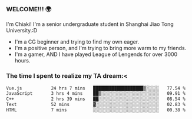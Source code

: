 ### WELCOME!!! 🌍

I'm Chiaki! I'm a senior undergraduate student in Shanghai Jiao Tong University.:D

-  I'm a CG beginner and trying to find my own eager. 
-  I'm a positive person, and I'm trying to bring more warm to my friends.
-  I'm a gamer, AND I have played League of Lengends for over 3000 hours. 

### The time I spent to realize my TA dream:<
<!--START_SECTION:waka-->

```txt
Vue.js           24 hrs 7 mins   ███████████████████▒░░░░░   77.54 %
JavaScript       3 hrs 4 mins    ██▒░░░░░░░░░░░░░░░░░░░░░░   09.91 %
C++              2 hrs 39 mins   ██░░░░░░░░░░░░░░░░░░░░░░░   08.54 %
Text             52 mins         ▓░░░░░░░░░░░░░░░░░░░░░░░░   02.83 %
HTML             7 mins          ░░░░░░░░░░░░░░░░░░░░░░░░░   00.38 %
```

<!--END_SECTION:waka-->

<!--
**Chiaki-meow/Chiaki-meow** is a ✨ _special_ ✨ repository because its `README.md` (this file) appears on your GitHub profile.

Here are some ideas to get you started:

- 🔭 I’m currently working on ...
- 🌱 I’m currently learning ...
- 👯 I’m looking to collaborate on ...
- 🤔 I’m looking for help with ...
- 💬 Ask me about ...
- 📫 How to reach me: ...
- 😄 Pronouns: ...
- ⚡ Fun fact: ...
-->

